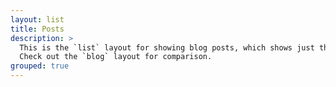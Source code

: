 ```yaml
---
layout: list
title: Posts
description: >
  This is the `list` layout for showing blog posts, which shows just the title and groups them by year of publication.
  Check out the `blog` layout for comparison.
grouped: true
---
```



